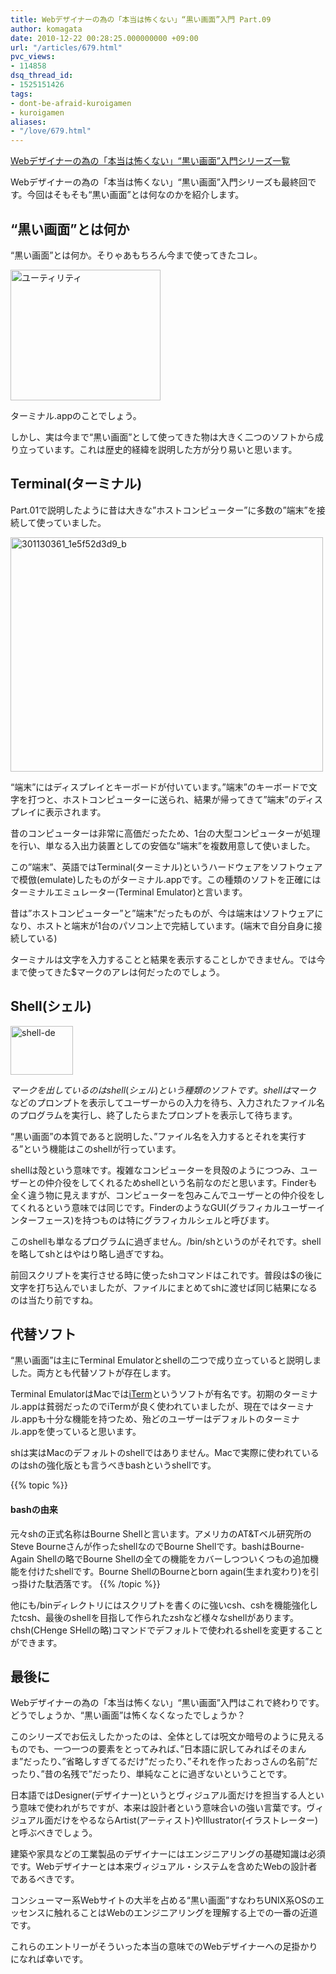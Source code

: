```yaml
---
title: Webデザイナーの為の「本当は怖くない」“黒い画面”入門 Part.09
author: komagata
date: 2010-12-22 00:28:25.000000000 +09:00
url: "/articles/679.html"
pvc_views:
- 114858
dsq_thread_id:
- 1525151426
tags:
- dont-be-afraid-kuroigamen
- kuroigamen
aliases:
- "/love/679.html"
---
```

[Webデザイナーの為の「本当は怖くない」“黒い画面”入門シリーズ一覧][1]

Webデザイナーの為の「本当は怖くない」“黒い画面”入門シリーズも最終回です。今回はそもそも“黒い画面”とは何なのかを紹介します。

## “黒い画面”とは何か

“黒い画面”とは何か。そりゃあもちろん今まで使ってきたコレ。

<img src="http://farm6.static.flickr.com/5126/5280028998_a4ddc10191_m.jpg" width="240" height="209" alt="ユーティリティ" />

ターミナル.appのことでしょう。

しかし、実は今まで“黒い画面”として使ってきた物は大きく二つのソフトから成り立っています。これは歴史的経緯を説明した方が分り易いと思います。

## Terminal(ターミナル)

Part.01で説明したように昔は大きな&#8221;ホストコンピューター&#8221;に多数の&#8221;端末&#8221;を接続して使っていました。

<img src="http://farm6.static.flickr.com/5042/5279445725_faeaaa106e.jpg" width="500" height="375" alt="301130361_1e5f52d3d9_b" />

&#8220;端末&#8221;にはディスプレイとキーボードが付いています。&#8221;端末&#8221;のキーボードで文字を打つと、ホストコンピューターに送られ、結果が帰ってきて&#8221;端末&#8221;のディスプレイに表示されます。

昔のコンピューターは非常に高価だったため、1台の大型コンピューターが処理を行い、単なる入出力装置としての安価な&#8221;端末&#8221;を複数用意して使いました。

この&#8221;端末&#8221;、英語ではTerminal(ターミナル)というハードウェアをソフトウェアで模倣(emulate)したものがターミナル.appです。この種類のソフトを正確にはターミナルエミュレーター(Terminal Emulator)と言います。

昔は&#8221;ホストコンピューター&#8221;と&#8221;端末&#8221;だったものが、今は端末はソフトウェアになり、ホストと端末が1台のパソコン上で完結しています。(端末で自分自身に接続している)

ターミナルは文字を入力することと結果を表示することしかできません。では今まで使ってきた$マークのアレは何だったのでしょう。

## Shell(シェル)

<img src="http://farm6.static.flickr.com/5043/5280064018_485cb733c8_t.jpg" width="100" height="78" alt="shell-de" />

$マークを出しているのはshell(シェル)という種類のソフトです。shellは$マークなどのプロンプトを表示してユーザーからの入力を待ち、入力されたファイル名のプログラムを実行し、終了したらまたプロンプトを表示して待ちます。

“黒い画面”の本質であると説明した、&#8221;ファイル名を入力するとそれを実行する&#8221;という機能はこのshellが行っています。

shellは殻という意味です。複雑なコンピューターを貝殻のようにつつみ、ユーザーとの仲介役をしてくれるためshellという名前なのだと思います。Finderも全く違う物に見えますが、コンピューターを包みこんでユーザーとの仲介役をしてくれるという意味では同じです。FinderのようなGUI(グラフィカルユーザーインターフェース)を持つものは特にグラフィカルシェルと呼びます。

このshellも単なるプログラムに過ぎません。/bin/shというのがそれです。shellを略してshとはやはり略し過ぎですね。

前回スクリプトを実行させる時に使ったshコマンドはこれです。普段は$の後に文字を打ち込んでいましたが、ファイルにまとめてshに渡せば同じ結果になるのは当たり前ですね。

## 代替ソフト

“黒い画面”は主にTerminal Emulatorとshellの二つで成り立っていると説明しました。両方とも代替ソフトが存在します。

Terminal EmulatorはMacでは[iTerm][2]というソフトが有名です。初期のターミナル.appは貧弱だったのでiTermが良く使われていましたが、現在ではターミナル.appも十分な機能を持つため、殆どのユーザーはデフォルトのターミナル.appを使っていると思います。

shは実はMacのデフォルトのshellではありません。Macで実際に使われているのはshの強化版とも言うべきbashというshellです。

{{% topic %}}
#### bashの由来

元々shの正式名称はBourne Shellと言います。アメリカのAT&Tベル研究所のSteve Bourneさんが作ったshellなのでBourne Shellです。bashはBourne-Again Shellの略でBourne Shellの全ての機能をカバーしつついくつもの追加機能を付けたshellです。Bourne ShellのBourneとborn again(生まれ変わり)を引っ掛けた駄洒落です。
{{% /topic %}}

他にも/binディレクトリにはスクリプトを書くのに強いcsh、cshを機能強化したtcsh、最後のshellを目指して作られたzshなど様々なshellがあります。chsh(CHenge SHellの略)コマンドでデフォルトで使われるshellを変更することができます。

## 最後に

Webデザイナーの為の「本当は怖くない」“黒い画面”入門はこれで終わりです。どうでしょうか、“黒い画面”は怖くなくなったでしょうか？

このシリーズでお伝えしたかったのは、全体としては呪文か暗号のように見えるものでも、一つ一つの要素をとってみれば、&#8221;日本語に訳してみればそのまんま&#8221;だったり、&#8221;省略しすぎてるだけ&#8221;だったり、&#8221;それを作ったおっさんの名前&#8221;だったり、&#8221;昔の名残で&#8221;だったり、単純なことに過ぎないということです。

日本語ではDesigner(デザイナー)というとヴィジュアル面だけを担当する人という意味で使われがちですが、本来は設計者という意味合いの強い言葉です。ヴィジュアル面だけをやるならArtist(アーティスト)やIllustrator(イラストレーター)と呼ぶべきでしょう。

建築や家具などの工業製品のデザイナーにはエンジニアリングの基礎知識は必須です。Webデザイナーとは本来ヴィジュアル・システムを含めたWebの設計者であるべきです。

コンシューマー系Webサイトの大半を占める“黒い画面”すなわちUNIX系OSのエッセンスに触れることはWebのエンジニアリングを理解する上での一番の近道です。

これらのエントリーがそういった本当の意味でのWebデザイナーへの足掛かりになれば幸いです。

 [1]: http://fjord.jp/tags/dont-be-afraid-kuroigamen
 [2]: http://iterm.sourceforge.net/
